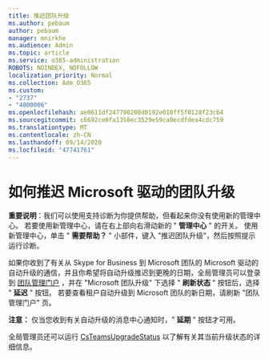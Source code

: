 ```yaml
---
title: 推迟团队升级
ms.author: pebaum
author: pebaum
manager: mnirkhe
ms.audience: Admin
ms.topic: article
ms.service: o365-administration
ROBOTS: NOINDEX, NOFOLLOW
localization_priority: Normal
ms.collection: Adm_O365
ms.custom:
- "2737"
- "4000006"
ms.openlocfilehash: ae0611df247790200d0192e018ff5f0128f23cb4
ms.sourcegitcommit: c6692ce0fa1358ec3529e59ca0ecdfdea4cdc759
ms.translationtype: MT
ms.contentlocale: zh-CN
ms.lasthandoff: 09/14/2020
ms.locfileid: "47741761"
---
```

# <a name="how-to-postpone-the-microsoft-driven-teams-upgrade"></a>如何推迟 Microsoft 驱动的团队升级

**重要说明**：我们可以使用支持诊断为你提供帮助，但看起来你没有使用新的管理中心。 若要使用新管理中心，请在右上部向右滑动新的 " **管理中心** " 的开关。 使用新管理中心，单击 " **需要帮助？** " 小部件，键入 "推迟团队升级"，然后按照提示运行诊断。

如果你收到了有关从 Skype for Business 到 Microsoft 团队的 Microsoft 驱动的自动升级的通信，并且你希望将自动升级推迟到更晚的日期，全局管理员可以登录到 [团队管理门户](https://admin.teams.microsoft.com/dashboard) ，并在 "Microsoft 团队升级" 下选择 " **刷新状态** " 按钮后，选择 " **延迟** " 按钮。 若要查看租户自动升级到 Microsoft 团队的新日期，请刷新 "团队管理门户" 页。

**注意：** 仅当您收到有关自动升级的消息中心通知时，" **延期** " 按钮才可用。 

全局管理员还可以运行 [CsTeamsUpgradeStatus](https://docs.microsoft.com/powershell/module/skype/get-csteamsupgradestatus?view=skype-ps) 以了解有关其当前升级状态的详细信息。
